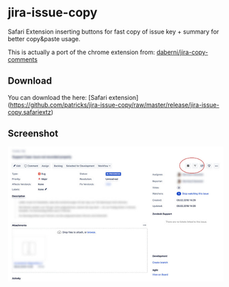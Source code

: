 # jira-issue-copy

Safari Extension inserting buttons for fast copy of issue key + summary for better copy&amp;paste usage.

This is actually a port of the chrome extension from: [daberni/jira-copy-comments](https://github.com/daberni/jira-copy-comments)

## Download

You can download the here: [Safari extension]
(https://github.com/patricks/jira-issue-copy/raw/master/release/jira-issue-copy.safariextz)

## Screenshot

![Screenshot](screenshot_1.jpg)

